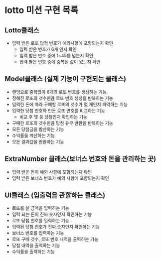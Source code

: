 # lotto 미션 구현 목록

## Lotto클래스
- 입력 받은 로또 당첨 번호가 예외사항에 포함되는지 확인
  - 입력 받은 번호가 6개 인지 확인
  - 입력 받은 번호 중에 1~45를 넘는지 확인
  - 입력 받은 번호 중에 중복된 값이 있는지 확인

## Model클래스 (실제 기능이 구현되는 클래스)
- 랜덤으로 중복없이 6개의 로또 번호를 생성하는 기능
- 정해진 로또의 갯수만큼 로또 번호 생성을 반복하는 기능
- 입력한 돈에 따라 구매할 로또의 갯수가 몇 개인지 파악하는 기능
- 입력한 당첨 번호와 만든 로또 번호를 비교하는 기능
  - 비교 후 몇 등 당첨인지 확인하는 기능
- 구매한 로또의 갯수만큼 당첨 유무 반환을 반복하는 기능
- 모든 당첨금을 합산하는 기능
- 수익률을 계산하는 기능
- 모든 결과값을 반환하는 기능

## ExtraNumber 클래스(보너스 번호와 돈을 관리하는 곳)
- 입력 받은 돈이 예외 사항에 포함되는지 확인
- 입력 받은 보너스 번호가 예외 사항에 포함되는지 확인

## UI클래스 (입출력을 관할하는 클래스)
- 로또를 살 금액을 입력하는 기능
- 입력 되는 돈이 진짜 숫자인지 확인하는 기능
- 로또 당첨 번호를 입력하는 기능
- 입력된 당첨 번호가 진짜 숫자인지 확인하는 기능
- 보너스 번호를 입력하는 기능
- 로또 구매 갯수, 로또 번호 내역을 출력하는 기능
- 당첨 내역을 출력하는 기능
- 수익률을 출력하는 기능
